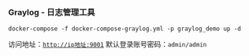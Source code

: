 ### Graylog - 日志管理工具

```shell
docker-compose -f docker-compose-graylog.yml -p graylog_demo up -d
```

访问地址：[`http://ip地址:9001`](http://IP地址或域名:9001)
默认登录账号密码：`admin/admin`